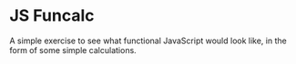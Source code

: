 # JS Funcalc

A simple exercise to see what functional JavaScript
would look like, in the form of some simple calculations.

